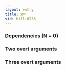```yaml
---
layout: entry
title: གླས་
vid: Hill:0233
---
```

### Dependencies (N = 0)


### Two overt arguments


### Three overt arguments
